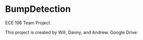 # BumpDetection
ECE 196 Team Project

This project is created by Will, Danny, and Andrew.
Google Drive: 
